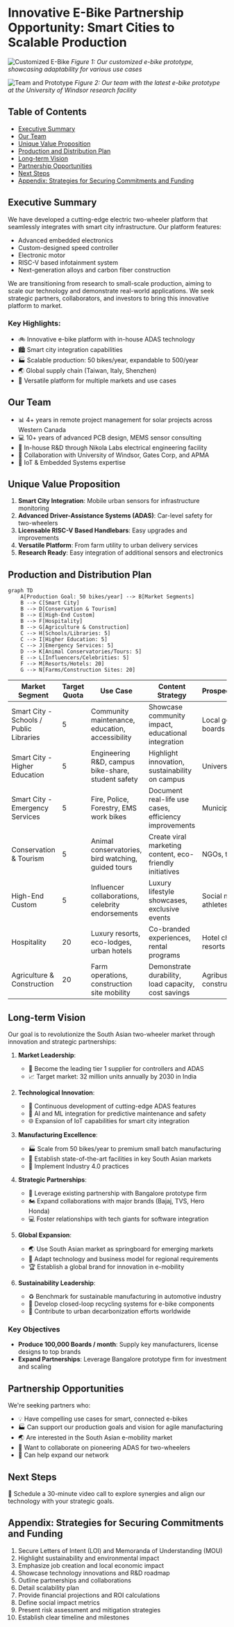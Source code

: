 # Innovative E-Bike Partnership Opportunity: Smart Cities to Scalable Production

![Customized E-Bike](https://imageurl.com/custom-ebike.jpg)
*Figure 1: Our customized e-bike prototype, showcasing adaptability for various use cases*

![Team and Prototype](https://imageurl.com/team-prototype.jpg)
*Figure 2: Our team with the latest e-bike prototype at the University of Windsor research facility*

## Table of Contents

- [Executive Summary](#executive-summary)
- [Our Team](#our-team)
- [Unique Value Proposition](#unique-value-proposition)
- [Production and Distribution Plan](#production-and-distribution-plan)
- [Long-term Vision](#long-term-vision)
- [Partnership Opportunities](#partnership-opportunities)
- [Next Steps](#next-steps)
- [Appendix: Strategies for Securing Commitments and Funding](#appendix-strategies-for-securing-commitments-and-funding)

## Executive Summary

We have developed a cutting-edge electric two-wheeler platform that seamlessly integrates with smart city infrastructure. Our platform features:

- Advanced embedded electronics
- Custom-designed speed controller
- Electronic motor
- RISC-V based infotainment system
- Next-generation alloys and carbon fiber construction

We are transitioning from research to small-scale production, aiming to scale our technology and demonstrate real-world applications. We seek strategic partners, collaborators, and investors to bring this innovative platform to market.

### Key Highlights:
- 🚲 Innovative e-bike platform with in-house ADAS technology
- 🏙️ Smart city integration capabilities
- 🏭 Scalable production: 50 bikes/year, expandable to 500/year
- 🌏 Global supply chain (Taiwan, Italy, Shenzhen)
- 🔄 Versatile platform for multiple markets and use cases

## Our Team
- 📊 4+ years in remote project management for solar projects across Western Canada
- 💻 10+ years of advanced PCB design, MEMS sensor consulting
- 🔬 In-house R&D through Nikola Labs electrical engineering facility
- 🤝 Collaboration with University of Windsor, Gates Corp, and APMA
- 🔌 IoT & Embedded Systems expertise

## Unique Value Proposition
1. **Smart City Integration**: Mobile urban sensors for infrastructure monitoring
2. **Advanced Driver-Assistance Systems (ADAS)**: Car-level safety for two-wheelers
3. **Licensable RISC-V Based Handlebars**: Easy upgrades and improvements
4. **Versatile Platform**: From farm utility to urban delivery services
5. **Research Ready**: Easy integration of additional sensors and electronics

## Production and Distribution Plan

```mermaid
graph TD
    A[Production Goal: 50 bikes/year] --> B[Market Segments]
    B --> C[Smart City]
    B --> D[Conservation & Tourism]
    B --> E[High-End Custom]
    B --> F[Hospitality]
    B --> G[Agriculture & Construction]
    C --> H[Schools/Libraries: 5]
    C --> I[Higher Education: 5]
    C --> J[Emergency Services: 5]
    D --> K[Animal Conservatories/Tours: 5]
    E --> L[Influencers/Celebrities: 5]
    F --> M[Resorts/Hotels: 20]
    G --> N[Farms/Construction Sites: 20]
```

| Market Segment | Target Quota | Use Case | Content Strategy | Prospect/Lead/Committed |
|----------------|--------------|----------|------------------|-------------------------|
| Smart City - Schools / Public Libraries | 5 | Community maintenance, education, accessibility | Showcase community impact, educational integration | Local government, school boards |
| Smart City - Higher Education | 5 | Engineering R&D, campus bike-share, student safety | Highlight innovation, sustainability on campus | Universities, colleges |
| Smart City - Emergency Services | 5 | Fire, Police, Forestry, EMS work bikes | Document real-life use cases, efficiency improvements | Municipal departments |
| Conservation & Tourism | 5 | Animal conservatories, bird watching, guided tours | Create viral marketing content, eco-friendly initiatives | NGOs, tour companies |
| High-End Custom | 5 | Influencer collaborations, celebrity endorsements | Luxury lifestyle showcases, exclusive events | Social media influencers, athletes, celebrities |
| Hospitality | 20 | Luxury resorts, eco-lodges, urban hotels | Co-branded experiences, rental programs | Hotel chains, boutique resorts |
| Agriculture & Construction | 20 | Farm operations, construction site mobility | Demonstrate durability, load capacity, cost savings | Agribusinesses, construction companies |

## Long-term Vision

Our goal is to revolutionize the South Asian two-wheeler market through innovation and strategic partnerships:

1. **Market Leadership**: 
   - 🥇 Become the leading tier 1 supplier for controllers and ADAS
   - 📈 Target market: 32 million units annually by 2030 in India

2. **Technological Innovation**:
   - 🔬 Continuous development of cutting-edge ADAS features
   - 🤖 AI and ML integration for predictive maintenance and safety
   - 🌐 Expansion of IoT capabilities for smart city integration

3. **Manufacturing Excellence**:
   - 🏭 Scale from 50 bikes/year to premium small batch manufacturing
   - 🏢 Establish state-of-the-art facilities in key South Asian markets
   - 🔧 Implement Industry 4.0 practices

4. **Strategic Partnerships**:
   - 🤝 Leverage existing partnership with Bangalore prototype firm
   - 🏍️ Expand collaborations with major brands (Bajaj, TVS, Hero Honda)
   - 💻 Foster relationships with tech giants for software integration

5. **Global Expansion**:
   - 🌏 Use South Asian market as springboard for emerging markets
   - 🔄 Adapt technology and business model for regional requirements
   - 🏆 Establish a global brand for innovation in e-mobility

6. **Sustainability Leadership**:
   - ♻️ Benchmark for sustainable manufacturing in automotive industry
   - 🔄 Develop closed-loop recycling systems for e-bike components
   - 🌱 Contribute to urban decarbonization efforts worldwide

### Key Objectives
- **Produce 100,000 Boards / month**: Supply key manufacturers, license designs to top brands
- **Expand Partnerships**: Leverage Bangalore prototype firm for investment and scaling

## Partnership Opportunities
We're seeking partners who:
- 💡 Have compelling use cases for smart, connected e-bikes
- 🏭 Can support our production goals and vision for agile manufacturing
- 🌏 Are interested in the South Asian e-mobility market
- 🚀 Want to collaborate on pioneering ADAS for two-wheelers
- 🤝 Can help expand our network

## Next Steps
📅 Schedule a 30-minute video call to explore synergies and align our technology with your strategic goals.

## Appendix: Strategies for Securing Commitments and Funding
1. Secure Letters of Intent (LOI) and Memoranda of Understanding (MOU)
2. Highlight sustainability and environmental impact
3. Emphasize job creation and local economic impact
4. Showcase technology innovations and R&D roadmap
5. Outline partnerships and collaborations
6. Detail scalability plan
7. Provide financial projections and ROI calculations
8. Define social impact metrics
9. Present risk assessment and mitigation strategies
10. Establish clear timeline and milestones
